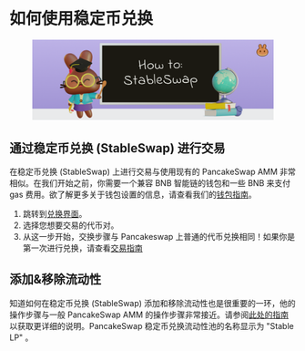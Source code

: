 # 如何使用稳定币兑换

<figure><img src="../../../.gitbook/assets/image (2) (2) (2).png" alt=""><figcaption></figcaption></figure>

## 通过稳定币兑换 (StableSwap) 进行交易&#x20;

在稳定币兑换 (StableSwap) 上进行交易与使用现有的 PancakeSwap AMM 非常相似。在我们开始之前，你需要一个兼容 BNB 智能链的钱包和一些 BNB 来支付 gas 费用。欲了解更多关于钱包设置的信息，请查看我们的[钱包指南](../../../get-started/wallet-guide.md)。

1. 跳转到[兑换界面](https://pancakeswap.finance/swap)。
2. 选择您想要交易的代币对。
3. 从这一步开始，交换步骤与 Pancakeswap 上普通的代币兑换相同！如果你是第一次进行兑换，请查看[交易指南](../../../products/pancakeswap-exchange/ru-he-jin-hang-jiao-yi.md)

## 添加&移除流动性

知道如何在稳定币兑换 (StableSwap) 添加和移除流动性也是很重要的一环，他的操作步骤与一般 PancakeSwap AMM 的操作步骤非常接近。请参阅[此处的指南](../tian-jia-yi-chu-liu-dong-xing.md)以获取更详细的说明。PancakeSwap 稳定币兑换流动性池的名称显示为 "Stable LP" 。
